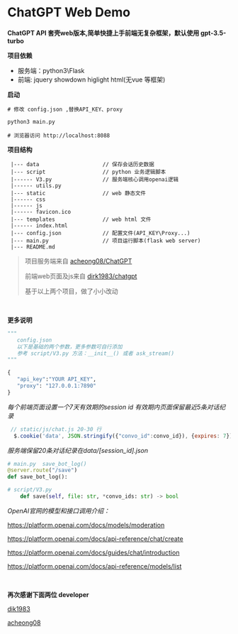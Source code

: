 # ChatGPT Web Demo

**ChatGPT API 套壳web版本,简单快捷上手前端无复杂框架，默认使用 gpt-3.5-turbo**



**项目依赖**

- 服务端：python3\Flask
- 前端: jquery showdown higlight html(无vue 等框架)

**启动**
```shell
# 修改 config.json ,替换API_KEY、proxy

python3 main.py

# 浏览器访问 http://localhost:8088

```
 
 **项目结构**
```
 |--- data                    // 保存会话历史数据
 |--- script                  // python 业务逻辑脚本
 |------ V3.py                // 服务端核心调用openai逻辑
 |------ utils.py
 |--- static                  // web 静态文件
 |------ css
 |------ js
 |------ favicon.ico
 |--- templates               // web html 文件
 |------ index.html
 |--- config.json             // 配置文件(API_KEY\Proxy...)
 |--- main.py                 // 项目运行脚本(flask web server)
 |--- README.md
 ```

 > 项目服务端来自 [acheong08/ChatGPT](https://github.com/acheong08/ChatGPT)
 >
 > 前端web页面及js来自  [dirk1983/chatgpt](https://github.com/dirk1983/chatgpt)
 > 
 > 基于以上两个项目，做了小小改动
 >
 >
  <br/>

 **更多说明**

 ```python
""" 
    config.json
    以下是基础的两个参数，更多参数可自行添加
    参考 script/V3.py 方法：__init__() 或者 ask_stream()
"""

{
    "api_key":"YOUR API_KEY",
    "proxy": "127.0.0.1:7890"
}

 ```

*每个前端页面设置一个7天有效期的session id 有效期内页面保留最近5条对话纪录*

```javascript
 // static/js/chat.js 20-30 行
  $.cookie('data', JSON.stringify({"convo_id":convo_id}), {expires: 7});

```
*服务端保留20条对话纪录在data/[session_id].json*

```python
# main.py  save_bot_log()
@server.route("/save")
def save_bot_log():

# script/V3.py 
    def save(self, file: str, *convo_ids: str) -> bool
```

*OpenAI官网的模型和接口调用介绍：*

https://platform.openai.com/docs/models/moderation

https://platform.openai.com/docs/api-reference/chat/create

https://platform.openai.com/docs/guides/chat/introduction

https://platform.openai.com/docs/api-reference/models/list


<br/>

**再次感谢下面两位 developer**

[dik1983](https://github.com/dirk1983/chatgpt)

[acheong08](https://github.com/acheong08/ChatGPT)